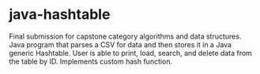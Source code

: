 # java-hashtable
Final submission for capstone category algorithms and data structures. Java program that parses a CSV for data and then stores it in a Java generic Hashtable. User is able to print, load, search, and delete data from the table by ID. Implements custom hash function.
